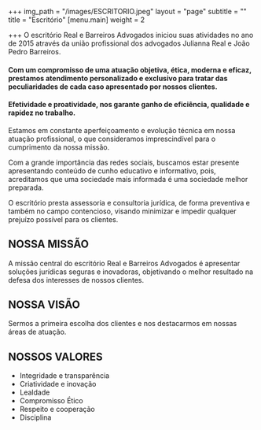 +++
img_path = "/images/ESCRITORIO.jpeg"
layout = "page"
subtitle = ""
title = "Escritório"
[menu.main]
weight = 2

+++
O escritório Real e Barreiros Advogados iniciou suas atividades no ano de 2015 através da união profissional dos advogados Julianna Real e João Pedro Barreiros.

#### Com um compromisso de uma atuação objetiva, ética, moderna e eficaz, prestamos atendimento personalizado e exclusivo para tratar das peculiaridades de cada caso apresentado por nossos clientes.

#### Efetividade e proatividade, nos garante ganho de eficiência, qualidade e rapidez no trabalho.

Estamos em constante aperfeiçoamento e evolução técnica em nossa atuação profissional, o que consideramos imprescindível para o cumprimento da nossa missão.

Com a grande importância das redes sociais, buscamos estar presente apresentando conteúdo de cunho educativo e informativo, pois, acreditamos que uma sociedade mais informada é uma sociedade melhor preparada.

O escritório presta assessoria e consultoria jurídica, de forma preventiva e também no campo contencioso, visando minimizar e impedir qualquer prejuízo possível para os clientes.

## **NOSSA MISSÃO**

A missão central do escritório Real e Barreiros Advogados é apresentar soluções jurídicas seguras e inovadoras, objetivando o melhor resultado na defesa dos interesses de nossos clientes.

## **NOSSA VISÃO**

Sermos a primeira escolha dos clientes e nos destacarmos em nossas áreas de atuação.

## **NOSSOS VALORES**

* Integridade e transparência
* Criatividade e inovação
* Lealdade
* Compromisso Ético
* Respeito e cooperação
* Disciplina